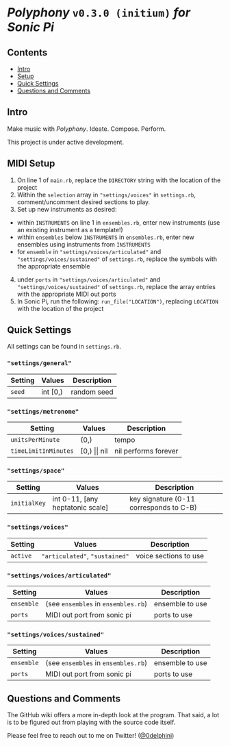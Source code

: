 # ***Polyphony*** `v0.3.0 (initium)` *for Sonic Pi*

## Contents

- [Intro](#intro)
- [Setup](#setup)
- [Quick Settings](#quick-settings)
- [Questions and Comments](#questions-and-comments)

## Intro

Make music with *Polyphony*. Ideate. Compose. Perform.

This project is under active development.

## MIDI Setup

1. On line 1 of `main.rb`, replace the `DIRECTORY` string with the location of the project
2. Within the `selection` array in `"settings/voices"` in `settings.rb`, comment/uncomment desired sections to play.
3. Set up new instruments as desired:
 - within `INSTRUMENTS` on line 1 in `ensembles.rb`, enter new instruments (use an existing instrument as a template!)
 - within `ensembles` below `INSTRUMENTS` in `ensembles.rb`, enter new ensembles using instruments from `INSTRUMENTS`
 - for `ensemble` in `"settings/voices/articulated"` and `"settings/voices/sustained"` of `settings.rb`, replace the symbols with the appropriate ensemble
4. under `ports` in `"settings/voices/articulated"` and `"settings/voices/sustained"` of `settings.rb`, replace the array entries with the appropriate MIDI out ports
5. In Sonic Pi, run the following: `run_file("LOCATION")`, replacing `LOCATION` with the location of the project

## Quick Settings

All settings can be found in `settings.rb`.

### `"settings/general"`

Setting               | Values                  | Description
---                   | ---                     | ---
`seed`                | int \[0,)               | random seed

### `"settings/metronome"`

Setting               | Values                  | Description
---                   | ---                     | ---
`unitsPerMinute`      | (0,)                    | tempo
`timeLimitInMinutes`  | \[0,) \|\| nil          | nil performs forever

### `"settings/space"`

Setting               | Values                             | Description
---                   | ---                                | ---
`initialKey`          | int 0-11, [any heptatonic scale]   | key signature (0-11 corresponds to C-B)

### `"settings/voices"`

Setting               | Values                         | Description
---                   | ---                            | ---
`active`              | `"articulated"`, `"sustained"` | voice sections to use

### `"settings/voices/articulated"`

Setting               | Values                               | Description
---                   | ---                                  | ---
`ensemble`            | (see `ensembles` in `ensembles.rb`)  | ensemble to use
`ports`               | MIDI out port from sonic pi          | ports to use

### `"settings/voices/sustained"`

Setting               | Values                               | Description
---                   | ---                                  | ---
`ensemble`            | (see `ensembles` in `ensembles.rb`)  | ensemble to use
`ports`               | MIDI out port from sonic pi          | ports to use

## Questions and Comments

The GitHub wiki offers a more in-depth look at the program. That said, a lot is to be figured out from playing with the source code itself.

Please feel free to reach out to me on Twitter! ([\@0delphini](https://twitter.com/0delphini))

